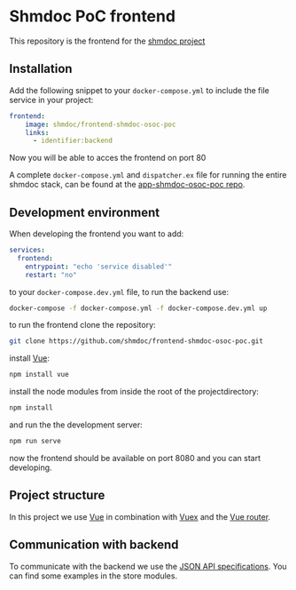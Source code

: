 # Shmdoc PoC frontend

This repository is the frontend for the [shmdoc project](https://github.com/shmdoc/app-shmdoc-osoc-poc)

## Installation

Add the following snippet to your `docker-compose.yml` to include the file service in your project:
```yaml
frontend:
    image: shmdoc/frontend-shmdoc-osoc-poc
    links:
      - identifier:backend
```
Now you will be able to acces the frontend on port 80


A complete `docker-compose.yml` and `dispatcher.ex` file for running the entire shmdoc stack, can be found at the [app-shmdoc-osoc-poc repo](https://github.com/shmdoc/app-shmdoc-osoc-poc#shmdoc-poc-application).

## Development environment

When developing the frontend you want to add: 
```yaml
services:
  frontend:
    entrypoint: "echo 'service disabled'"
    restart: "no"
```
to your `docker-compose.dev.yml` file, to run the backend use: 
```bash
docker-compose -f docker-compose.yml -f docker-compose.dev.yml up
```
to run the frontend clone the repository:
```bash
git clone https://github.com/shmdoc/frontend-shmdoc-osoc-poc.git
```
install [Vue](https://vuejs.org/):
```bash
npm install vue
```
install the node modules from inside the root of the projectdirectory:
```bash
npm install
```
and run the the development server:
```bash
npm run serve
```
now the frontend should be available on port 8080 and you can start developing.

## Project structure

In this project we use [Vue](https://vuejs.org/) in combination with [Vuex](https://vuex.vuejs.org/) and the [Vue router](https://router.vuejs.org/).

## Communication with backend

To communicate with the backend we use the [JSON API specifications](https://jsonapi.org/). You can find some examples in the store modules.

